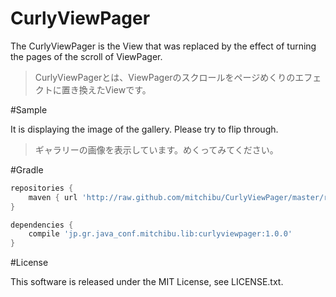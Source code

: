 # CurlyViewPager

The CurlyViewPager is the View that was replaced by the effect of turning the pages of the scroll of ViewPager.
>CurlyViewPagerとは、ViewPagerのスクロールをページめくりのエフェクトに置き換えたViewです。

#Sample

It is displaying the image of the gallery. Please try to flip through.
>ギャラリーの画像を表示しています。めくってみてください。

#Gradle
```groovy
repositories {
    maven { url 'http://raw.github.com/mitchibu/CurlyViewPager/master/repository/' }
}

dependencies {
    compile 'jp.gr.java_conf.mitchibu.lib:curlyviewpager:1.0.0'
}
```

#License

This software is released under the MIT License, see LICENSE.txt.

